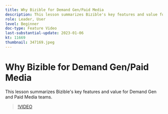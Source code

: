 ```yaml
---
title: Why Bizible for Demand Gen/Paid Media
description: This lesson summarizes Bizible's key features and value for Demand Gen and Paid Media teams.
role: Leader, User
level: Beginner
doc-type: Feature Video
last-substantial-update: 2023-01-06
kt: 11669
thumbnail: 347169.jpeg
---
```


# Why Bizible for Demand Gen/Paid Media

This lesson summarizes Bizible's key features and value for Demand Gen and Paid Media teams.

>[!VIDEO](https://video.tv.adobe.com/v/347169/?quality=12&learn=on)
